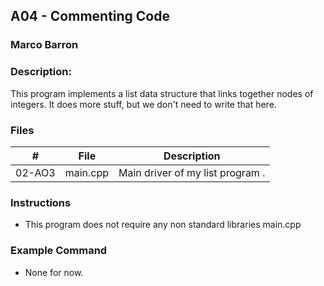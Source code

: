 
## A04 - Commenting Code
### Marco Barron 
### Description:

This program implements a list data structure that links together nodes of integers. It does more stuff, but we don't need to write that here.

### Files

|   #    | File     | Description                      |
| :---:  | -------- | -------------------------------- |
| 02-AO3 | main.cpp | Main driver of my list program . |

### Instructions

- This program does not require any non standard libraries
main.cpp
### Example Command

- None for now.

